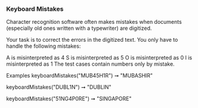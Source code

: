 ### Keyboard Mistakes

Character recognition software often makes mistakes when documents (especially old ones written with a typewriter) are digitized.

Your task is to correct the errors in the digitized text. You only have to handle the following mistakes:

A is misinterpreted as 4
S is misinterpreted as 5
O is misinterpreted as 0
I is misinterpreted as 1
The test cases contain numbers only by mistake.

Examples
keyboardMistakes("MUB45H1R") ➞ "MUBASHIR"

keyboardMistakes("DUBL1N") ➞ "DUBLIN"

keyboardMistakes("51NG4P0RE") ➞ "SINGAPORE"
